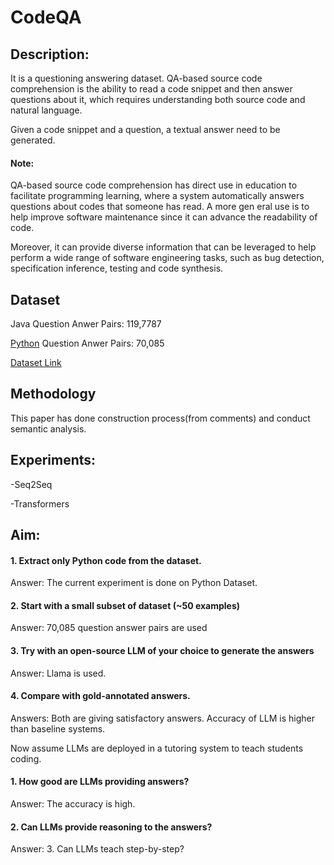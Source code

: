 # CodeQA

## Description:
It is a questioning answering dataset.  QA-based source code comprehension is the ability to read a code snippet and then answer questions about it, which requires understanding both source code and natural language. 

Given a code snippet and a question, a textual answer need to be generated.

#### Note:  
QA-based source code comprehension has direct use in education to facilitate programming learning, where a system automatically answers questions about codes that someone has read.  A more gen
eral use is to help improve software maintenance since it can advance the readability of code.

Moreover, it can provide diverse information that can be leveraged to help perform a wide range of software engineering tasks, such as bug detection, specification inference, testing and code synthesis.

## Dataset
Java Question Anwer Pairs: 119,7787

[Python](https://github.com/MahaZainab/CodeQA/tree/main/python) Question Anwer Pairs: 70,085 


[Dataset Link](https://github.com/jadecxliu/CodeQA) 
## Methodology
This paper has done construction process(from comments) and conduct semantic analysis.

## Experiments:
-Seq2Seq

-Transformers

## Aim:

#### 1. Extract only Python code from the dataset.

Answer: The current experiment is done on Python Dataset.

#### 2. Start with a small subset of dataset  (~50 examples)

Answer: 70,085 question answer pairs are used 

#### 3. Try with an open-source LLM of your choice to generate the answers

Answer:  Llama is used.

#### 4. Compare with gold-annotated answers.

Answers: Both are giving satisfactory answers. Accuracy of LLM is higher than baseline systems.

Now assume LLMs are deployed in a tutoring system to teach students coding. 

#### 1. How good are LLMs providing answers?

Answer: The accuracy is high.

#### 2. Can LLMs provide reasoning to the answers?

Answer: 
3. Can LLMs teach step-by-step?

